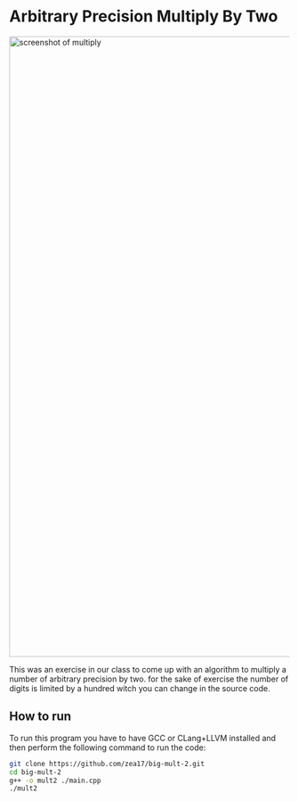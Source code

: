 # Arbitrary Precision Multiply By Two

<img width="1113" alt="screenshot of multiply" src="https://github.com/zea17/big-mult-2/assets/93328643/dd82b625-92c8-4844-9064-0d61c7d13fa0">

 This was an exercise in our class to come up with an algorithm to multiply a number of arbitrary precision by two. for the sake of exercise the number of digits is limited by a hundred witch you can change in the source code.

 ## How to run

To run this program you have to have GCC or CLang+LLVM installed and then perform the following command to run the code:

 ```bash
 git clone https://github.com/zea17/big-mult-2.git
 cd big-mult-2
 g++ -o mult2 ./main.cpp
 ./mult2
 ```
